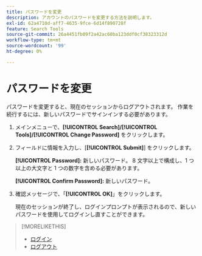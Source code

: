 ```yaml
---
title: パスワードを変更
description: アカウントのパスワードを変更する方法を説明します。
exl-id: 62a4710d-aff7-4635-9fce-6d14f890728f
feature: Search Tools
source-git-commit: 26a4451fb09f2a42ac60ba123ddf0cf38323312d
workflow-type: tm+mt
source-wordcount: '99'
ht-degree: 0%

---
```


# パスワードを変更

パスワードを変更すると、現在のセッションからログアウトされます。 作業を続行するには、新しいパスワードでサインインする必要があります。

1. メインメニューで、**[!UICONTROL Search]/[!UICONTROL Tools]/[!UICONTROL Change Password]** をクリックします。

1. フィールドに情報を入力し、[**[!UICONTROL Submit]**] をクリックします。

   **[!UICONTROL Password]:** 新しいパスワード。 8 文字以上で構成し、1 つ以上の大文字と 1 つの数字を含める必要があります。

   **[!UICONTROL Confirm Password]:** 新しいパスワード。

1. 確認メッセージで、「**[!UICONTROL OK]**」をクリックします。

   現在のセッションが終了し、ログインプロンプトが表示されるので、新しいパスワードを使用してログインし直すことができます。

>[!MORELIKETHIS]
>
>* [ ログイン ](/help/search-social-commerce/getting-started/sign-in.md)
>* [ ログアウト ](/help/search-social-commerce/getting-started/sign-out.md)
